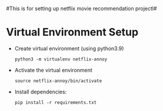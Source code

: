 #This is for setting up netflix movie recommendation projectl#


# Virtual Environment Setup
-   Create virtual environment (using python3.9)

        python3 -m virtualenv netflix-annoy


-   Activate the virtual environment

        source netflix-annoy/bin/activate
 

-   Install dependencies: 
    
        pip install -r requirements.txt 

